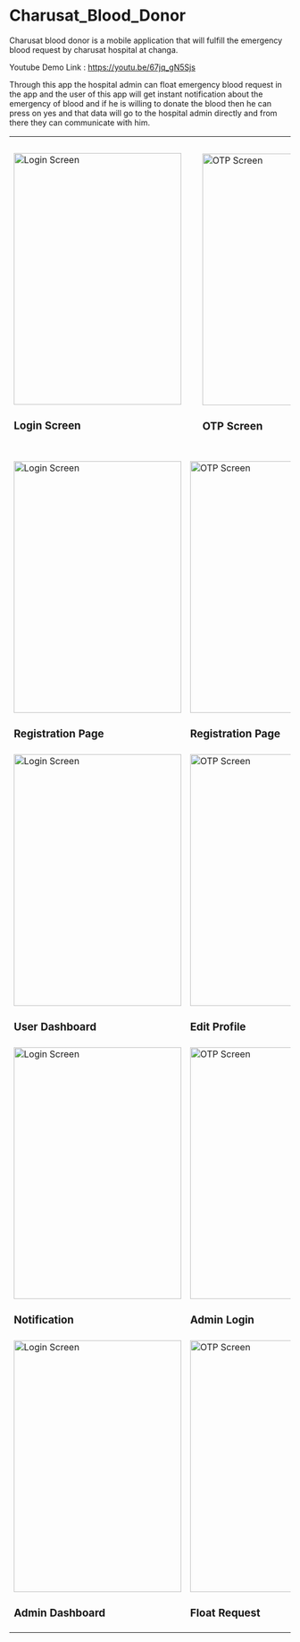 # Charusat_Blood_Donor

Charusat blood donor is a mobile application that will fulfill the emergency blood request by charusat hospital at changa.

Youtube Demo Link : https://youtu.be/67jq_gN5Sjs

Through this app the hospital admin can float emergency blood request in the app and
the user of this app will get instant notification about the emergency of blood and
if he is willing to donate the blood then he can press on yes and that data will go to the hospital
admin directly and from there they can communicate with him.

<table cellspacing="2">
  <tr>
    <td><img src="https://user-images.githubusercontent.com/52902933/122631558-16e58f80-d0ea-11eb-8fcf-e206f1846f11.jpg" alt="Login Screen" height="450px" width="300px">
        <h3> Login Screen </h3>
    </td>
    <td style="padding:30px; margin: 30px"><img src="https://user-images.githubusercontent.com/52902933/122631562-1816bc80-d0ea-11eb-87c1-281afd37f0c9.jpg" alt="OTP Screen" height="450px" width="300px">
        <h3> OTP Screen </h3>
    </td>
  </tr>
  <tr>
    <td><img src="https://user-images.githubusercontent.com/52902933/122631778-ca02b880-d0eb-11eb-898c-64a3948a72b0.jpg" alt="Login Screen" height="450px" width="300px">
        <h3> Registration Page </h3>
    </td>
    <td><img src="https://user-images.githubusercontent.com/52902933/122631766-b0fa0780-d0eb-11eb-92f0-6f5074a855f7.jpg" alt="OTP Screen" height="450px" width="300px">
        <h3> Registration Page </h3>
    </td>
  </tr>
   <tr>
    <td><img src="https://user-images.githubusercontent.com/52902933/122631796-fb7b8400-d0eb-11eb-8323-579d88f06585.jpg" alt="Login Screen" height="450px" width="300px">
        <h3> User Dashboard </h3>
    </td>
    <td><img src="https://user-images.githubusercontent.com/52902933/122631795-fa4a5700-d0eb-11eb-9968-be604c7c0d4b.jpg" alt="OTP Screen" height="450px" width="300px">
        <h3> Edit Profile </h3>
    </td>
  </tr>
   <tr>
    <td><img src="https://user-images.githubusercontent.com/52902933/122631831-32ea3080-d0ec-11eb-8f7a-462d9536642e.jpg" alt="Login Screen" height="450px" width="300px">
        <h3> Notification </h3>
    </td>
    <td><img src="https://user-images.githubusercontent.com/52902933/122631829-31b90380-d0ec-11eb-9001-07a3a0d9e04c.jpg" alt="OTP Screen" height="450px" width="300px">
        <h3> Admin Login </h3>
    </td>
  </tr>
  <tr>
    <td><img src="https://user-images.githubusercontent.com/52902933/122631857-70e75480-d0ec-11eb-8083-5c89134ed2eb.jpg" alt="Login Screen" height="450px" width="300px">
        <h3> Admin Dashboard </h3>
    </td>
    <td><img src="https://user-images.githubusercontent.com/52902933/122631858-72188180-d0ec-11eb-931a-2c3a1eeb1365.jpg" alt="OTP Screen" height="450px" width="300px">
        <h3> Float Request </h3>
    </td>
  </tr>
  
 
 
</table>
